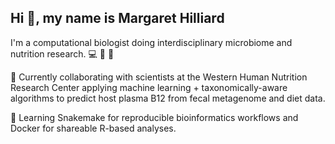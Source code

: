 ## Hi 👋, my name is Margaret Hilliard 

I'm a computational biologist doing interdisciplinary microbiome and nutrition research. 💻 🧬 🍔

👯 Currently collaborating with scientists at the Western Human Nutrition Research Center applying machine learning + taxonomically-aware algorithms to predict host plasma B12 from fecal metagenome and diet data.

🌱 Learning Snakemake for reproducible bioinformatics workflows and Docker for shareable R-based analyses.

<!--
**margarethilliard/margarethilliard** is a ✨ _special_ ✨ repository because its `README.md` (this file) appears on your GitHub profile.

Here are some ideas to get you started:

- 🔭 I’m currently working on ...
- 🌱 I’m currently learning ...
- 👯 I’m looking to collaborate on ...
- 🤔 I’m looking for help with ...
- 💬 Ask me about ...
- 📫 How to reach me: ...
- 😄 Pronouns: ...
- ⚡ Fun fact: ...
-->
